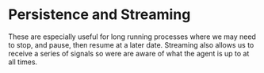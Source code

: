 # Persistence and Streaming
These are especially useful for long running processes where we may need to stop, and pause, then resume at a later date. Streaming also allows us to receive a series of signals so were are aware of what the agent is up to at all times.
